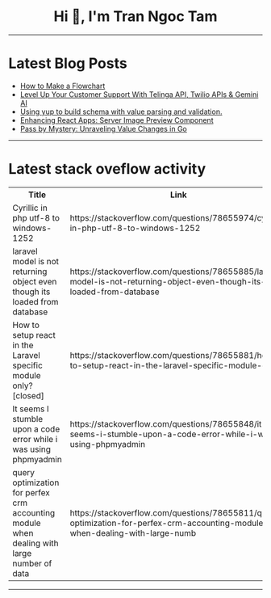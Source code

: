 <h1 align="center">Hi 👋, I'm Tran Ngoc Tam</h1>

---

# Latest Blog Posts 
<!-- BLOG-POST-LIST:START -->
- [How to Make a Flowchart](https://dev.to/fridaymeng/how-to-make-a-flowchart-383m)
- [Level Up Your Customer Support With Telinga API, Twilio APIs &amp; Gemini AI](https://dev.to/onwuagba/level-up-your-customer-support-with-telinga-api-twilio-apis-gemini-ai-3kfc)
- [Using yup to build schema with value parsing and validation.](https://dev.to/belloshehu/using-yup-to-build-schema-with-value-parsing-and-validation-7if)
- [Enhancing React Apps: Server Image Preview Component](https://dev.to/amritapadhy/enhancing-react-apps-server-image-preview-component-1pn0)
- [Pass by Mystery: Unraveling Value Changes in Go](https://dev.to/go-dev-001/pass-by-mystery-unraveling-value-changes-in-go-3o2p)
<!-- BLOG-POST-LIST:END -->

---

# Latest stack oveflow activity
<table>
  <tr><th>Title</th><th>Link</th></tr>
  <!-- STACKOVERFLOW:START --><tr><td>Cyrillic in php utf-8 to windows-1252</td><td>https://stackoverflow.com/questions/78655974/cyrillic-in-php-utf-8-to-windows-1252</td></tr><tr><td>laravel model is not returning object even though its loaded from database</td><td>https://stackoverflow.com/questions/78655885/laravel-model-is-not-returning-object-even-though-its-loaded-from-database</td></tr><tr><td>How to setup react in the Laravel specific module only? [closed]</td><td>https://stackoverflow.com/questions/78655881/how-to-setup-react-in-the-laravel-specific-module-only</td></tr><tr><td>It seems I stumble upon a code error while i was using phpmyadmin</td><td>https://stackoverflow.com/questions/78655848/it-seems-i-stumble-upon-a-code-error-while-i-was-using-phpmyadmin</td></tr><tr><td>query optimization for perfex crm accounting module when dealing with large number of data</td><td>https://stackoverflow.com/questions/78655811/query-optimization-for-perfex-crm-accounting-module-when-dealing-with-large-numb</td></tr><!-- STACKOVERFLOW:END -->
</table>

---


